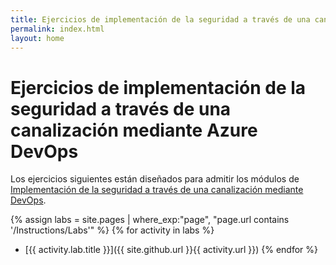 ```yaml
---
title: Ejercicios de implementación de la seguridad a través de una canalización mediante Azure DevOps
permalink: index.html
layout: home
---
```


# Ejercicios de implementación de la seguridad a través de una canalización mediante Azure DevOps

Los ejercicios siguientes están diseñados para admitir los módulos de [Implementación de la seguridad a través de una canalización mediante DevOps](https://learn.microsoft.com/training/paths/implement-security-through-pipeline-using-devops/).

{% assign labs = site.pages | where_exp:"page", "page.url contains '/Instructions/Labs'" %} {% for activity in labs  %}
- [{{ activity.lab.title }}]({{ site.github.url }}{{ activity.url }}) {% endfor %}
